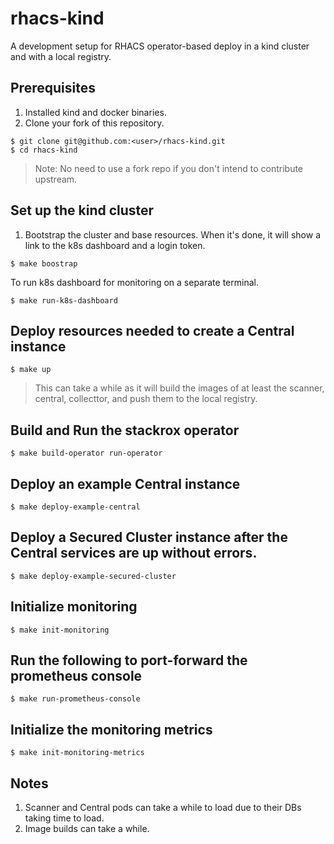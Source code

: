 # rhacs-kind
A development setup for RHACS operator-based deploy in a kind cluster and with a local registry.

## Prerequisites
1. Installed kind and docker binaries.
3. Clone your fork of this repository.
  ```
  $ git clone git@github.com:<user>/rhacs-kind.git
  $ cd rhacs-kind
  ```

> Note: No need to use a fork repo if you don't intend to contribute upstream.

## Set up the kind cluster

1. Bootstrap the cluster and base resources. When it's done, it will show a link to the k8s dashboard and a login token.
```
$ make boostrap
```

To run k8s dashboard for monitoring on a separate terminal.
```
$ make run-k8s-dashboard
```

## Deploy resources needed to create a Central instance
```
$ make up
```
> This can take a while as it will build the images of at least the scanner, central, collecttor, and push them to the local registry.

## Build and Run the stackrox operator
```
$ make build-operator run-operator
```

## Deploy an example Central instance
```
$ make deploy-example-central
```

## Deploy a Secured Cluster instance after the Central services are up without errors.
```
$ make deploy-example-secured-cluster
```

## Initialize monitoring
```
$ make init-monitoring
```

## Run the following to port-forward the prometheus console
```
$ make run-prometheus-console
```
## Initialize the monitoring metrics
```
$ make init-monitoring-metrics
```

## Notes
1. Scanner and Central pods can take a while to load due to their DBs taking time to load.
2. Image builds can take a while.